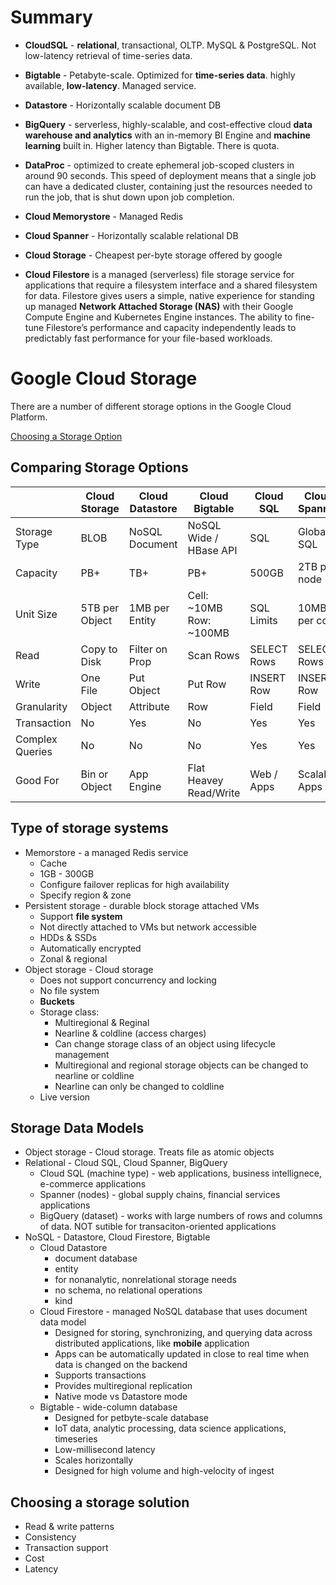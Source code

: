 # Summary

* __CloudSQL__ - __relational__, transactional, OLTP. MySQL & PostgreSQL. Not low-latency retrieval of time-series data.

* __Bigtable__ - Petabyte-scale. Optimized for __time-series data__. highly available, __low-latency__. Managed service.

* __Datastore__ - Horizontally scalable document DB

* __BigQuery__ - serverless, highly-scalable, and cost-effective cloud __data warehouse and analytics__ with an in-memory BI Engine and __machine learning__ built in. Higher latency than Bigtable. There is quota.

* __DataProc__ - optimized to create ephemeral job-scoped clusters in around 90 seconds. This speed of deployment means that a single job can have a dedicated cluster, containing just the resources needed to run the job, that is shut down upon job completion.

* __Cloud Memorystore__ - Managed Redis

* __Cloud Spanner__ - Horizontally scalable relational DB

* __Cloud Storage__ - Cheapest per-byte storage offered by google 

* __Cloud Filestore__ is a managed (serverless) file storage service for applications that require a filesystem interface and a shared filesystem for data. Filestore gives users a simple, native experience for standing up managed __Network Attached Storage (NAS)__ with their Google Compute Engine and Kubernetes Engine instances. The ability to fine-tune Filestore’s performance and capacity independently leads to predictably fast performance for your file-based workloads.


# Google Cloud Storage

There are a number of different storage options in the Google Cloud Platform.

[Choosing a Storage Option](https://cloud.google.com/storage-options/)


## Comparing Storage Options

|                 | Cloud Storage  | Cloud Datastore | Cloud Bigtable          | Cloud SQL   | Cloud Spanner |
|-----------------|----------------|-----------------|-------------------------|-------------|---------------|
| Storage Type    | BLOB           | NoSQL Document  | NoSQL Wide / HBase API  | SQL         | Global SQL    |
| Capacity        | PB+            | TB+             | PB+                     | 500GB       | 2TB per node  |
| Unit Size       | 5TB per Object | 1MB per Entity  | Cell: ~10MB Row: ~100MB | SQL Limits  | 10MB per col  |
| Read            | Copy to Disk   | Filter on Prop  | Scan Rows               | SELECT Rows | SELECT Rows   |
| Write           | One File       | Put Object      | Put Row                 | INSERT Row  | INSERT Row    |
| Granularity     | Object         | Attribute       | Row                     | Field       | Field         |
| Transaction     | No             | Yes             | No                      | Yes         | Yes           |
| Complex Queries | No             | No              | No                      | Yes         | Yes           |
| Good For        | Bin or Object  | App Engine      | Flat Heavey Read/Write  | Web / Apps  | Scalable Apps |

## Type of storage systems

* Memorstore - a managed Redis service
  * Cache
  * 1GB - 300GB 
  * Configure failover replicas for high availability
  * Specify region & zone
* Persistent storage - durable block storage attached VMs
  * Support __file system__
  * Not directly attached to VMs but network accessible
  * HDDs & SSDs
  * Automatically encrypted 
  * Zonal & regional
* Object storage - Cloud storage
  * Does not support concurrency and locking
  * No file system
  * __Buckets__
  * Storage class:
    * Multiregional & Reginal 
    * Nearline & coldline (access charges)
    * Can change storage class of an object using lifecycle management
    * Multiregional and regional storage objects can be changed to nearline or coldline
    * Nearline can only be changed to coldline
  * Live version
  
## Storage Data Models

* Object storage - Cloud storage. Treats file as atomic objects
* Relational - Cloud SQL, Cloud Spanner, BigQuery
  * Cloud SQL (machine type) - web applications, business intellignece, e-commerce applications
  * Spanner (nodes) - global supply chains, financial services applications
  * BigQuery (dataset) - works with large numbers of rows and columns of data. NOT sutible for transaciton-oriented applications
* NoSQL - Datastore, Cloud Firestore, Bigtable
  * Cloud Datastore
    * document database
    * entity  
    * for nonanalytic, nonrelational storage needs
    * no schema, no relational operations
    * kind 
  * Cloud Firestore - managed NoSQL database that uses document data model
    * Designed for storing, synchronizing, and querying data across distributed applications, like __mobile__ application
    * Apps can be automatically updated in close to real time when data is changed on the backend
    * Supports transactions
    * Provides multiregional replication
    * Native mode vs Datastore mode
  * Bigtable - wide-column database
    * Designed for petbyte-scale database
    * IoT data, analytic processing, data science applications, timeseries
    * Low-millisecond latency
    * Scales horizontally
    * Designed for high volume and high-velocity of ingest

## Choosing a storage solution

* Read & write patterns
* Consistency
* Transaction support
* Cost
* Latency
